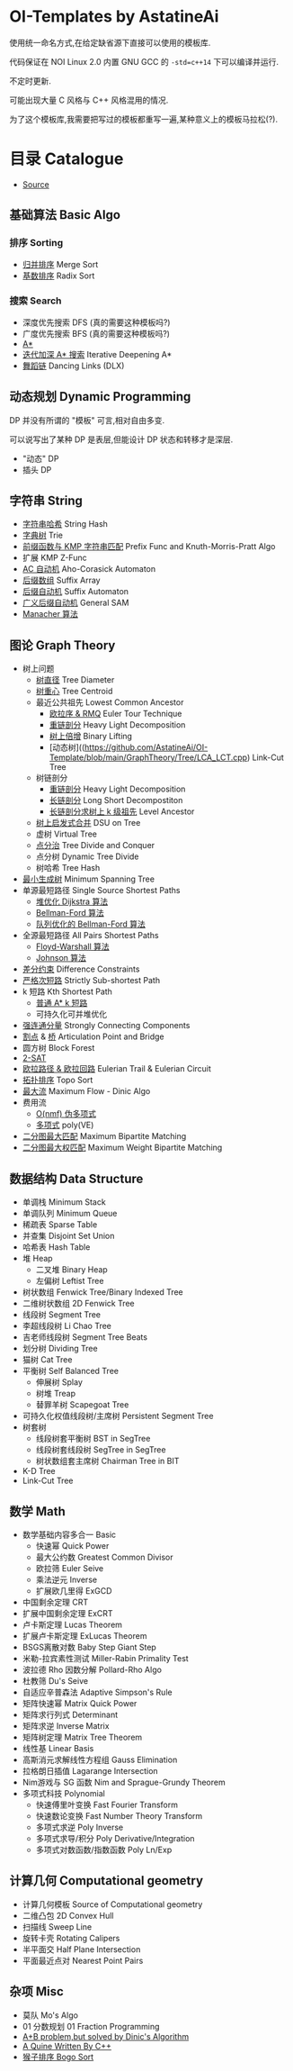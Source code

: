# OI-Templates by AstatineAi

使用统一命名方式,在给定缺省源下直接可以使用的模板库.

代码保证在 NOI Linux 2.0 内置 GNU GCC 的 `-std=c++14` 下可以编译并运行.

不定时更新.

可能出现大量 C 风格与 C++ 风格混用的情况.

为了这个模板库,我需要把写过的模板都重写一遍,某种意义上的模板马拉松(?).

# 目录 Catalogue

- [Source](https://github.com/AstatineAi/OI-Template/blob/main/Source/Source.cpp)

## 基础算法 Basic Algo

### 排序 Sorting

- [归并排序](https://github.com/AstatineAi/OI-Template/blob/main/BasicAlgo/MergeSort.cpp) Merge Sort
- [基数排序](https://github.com/AstatineAi/OI-Template/blob/main/BasicAlgo/RadixSort.cpp) Radix Sort

### 搜索 Search

- 深度优先搜索 DFS (真的需要这种模板吗?)
- 广度优先搜索 BFS (真的需要这种模板吗?)
- [A*](https://github.com/AstatineAi/OI-Template/blob/main/BasicAlgo/Astar.cpp)
- [迭代加深 A* 搜索](https://github.com/AstatineAi/OI-Template/blob/main/BasicAlgo/IDAstar.cpp) Iterative Deepening A*
- [舞蹈链](https://github.com/AstatineAi/OI-Template/blob/main/BasicAlgo/DLX.cpp) Dancing Links (DLX)

## 动态规划 Dynamic Programming

DP 并没有所谓的 "模板" 可言,相对自由多变.

可以说写出了某种 DP 是表层,但能设计 DP 状态和转移才是深层.

 - "动态" DP
 - 插头 DP

## 字符串 String

- [字符串哈希](https://github.com/AstatineAi/OI-Template/blob/main/String/StringHash.cpp) String Hash
- [字典树](https://github.com/AstatineAi/OI-Template/blob/main/String/Trie.cpp) Trie
- [前缀函数与 KMP 字符串匹配](https://github.com/AstatineAi/OI-Template/blob/main/String/KMP.cpp) Prefix Func and Knuth-Morris-Pratt Algo
- 扩展 KMP Z-Func
- [AC 自动机](https://github.com/AstatineAi/OI-Template/blob/main/String/AhoCorasickAutomaton.cpp) Aho-Corasick Automaton
- [后缀数组](https://github.com/AstatineAi/OI-Template/blob/main/String/SuffixArray.cpp) Suffix Array
- [后缀自动机](https://github.com/AstatineAi/OI-Template/blob/main/String/SuffixAutomaton.cpp) Suffix Automaton
- [广义后缀自动机](https://github.com/AstatineAi/OI-Template/blob/main/String/GeneralSAM.cpp) General SAM
- [Manacher 算法](https://github.com/AstatineAi/OI-Template/blob/main/String/Manacher.cpp)

## 图论 Graph Theory

- 树上问题
    - [树直径](https://github.com/AstatineAi/OI-Template/blob/main/GraphTheory/Tree/TreeDiameter.cpp) Tree Diameter
    - [树重心](https://github.com/AstatineAi/OI-Template/blob/main/GraphTheory/Tree/TreeCentroid.cpp) Tree Centroid
    - 最近公共祖先 Lowest Common Ancestor
        - [欧拉序 & RMQ](https://github.com/AstatineAi/OI-Template/blob/main/GraphTheory/Tree/LCA_RMQ.cpp) Euler Tour Technique
        - [重链剖分](https://github.com/AstatineAi/OI-Template/blob/main/GraphTheory/Tree/LCA_HLD.cpp) Heavy Light Decomposition
        - [树上倍增](https://github.com/AstatineAi/OI-Template/blob/main/GraphTheory/Tree/LCA_BL.cpp) Binary Lifting
        - [动态树]((https://github.com/AstatineAi/OI-Template/blob/main/GraphTheory/Tree/LCA_LCT.cpp) Link-Cut Tree
    - 树链剖分
        - [重链剖分](https://github.com/AstatineAi/OI-Template/blob/main/GraphTheory/Tree/HeavyLightDecomposition.cpp) Heavy Light Decomposition
        - [长链剖分](https://github.com/AstatineAi/OI-Template/blob/main/GraphTheory/Tree/LongShortDecomposition.cpp) Long Short Decompostiton
        - [长链剖分求树上 k 级祖先](https://github.com/AstatineAi/OI-Template/blob/main/GraphTheory/Tree/LevelAncestor.cpp) Level Ancestor
    - [树上启发式合并](https://github.com/AstatineAi/OI-Template/blob/main/GraphTheory/Tree/DSUonTree.cpp) DSU on Tree
    - 虚树 Virtual Tree
    - [点分治](https://github.com/AstatineAi/OI-Template/blob/main/GraphTheory/Tree/TreeDivideandConquer.cpp) Tree Divide and Conquer
    - 点分树 Dynamic Tree Divide
    - 树哈希 Tree Hash
- [最小生成树](https://github.com/AstatineAi/OI-Template/blob/main/GraphTheory/MST.cpp)  Minimum Spanning Tree
- 单源最短路径 Single Source Shortest Paths
    - [堆优化 Dijkstra 算法](https://github.com/AstatineAi/OI-Template/blob/main/GraphTheory/Dijkstra.cpp)
    - [Bellman-Ford 算法](https://github.com/AstatineAi/OI-Template/blob/main/GraphTheory/BellmanFord.cpp)
    - [队列优化的 Bellman-Ford 算法](https://github.com/AstatineAi/OI-Template/blob/main/GraphTheory/SPFA.cpp)
- 全源最短路径 All Pairs Shortest Paths
    - [Floyd-Warshall 算法](https://github.com/AstatineAi/OI-Template/blob/main/GraphTheory/FloydWarshall.cpp)
    - [Johnson 算法](https://github.com/AstatineAi/OI-Template/blob/main/GraphTheory/Johnson.cpp)
- [差分约束](https://github.com/AstatineAi/OI-Template/blob/main/GraphTheory/DifferenceConstraints.cpp) Difference Constraints
- [严格次短路](https://github.com/AstatineAi/OI-Template/blob/main/GraphTheory/SubShortestPath.cpp) Strictly Sub-shortest Path
- k 短路 Kth Shortest Path
    - [普通 A* k 短路](https://github.com/AstatineAi/OI-Template/blob/main/GraphTheory/KthShortestPath.cpp)
    - 可持久化可并堆优化
- [强连通分量](https://github.com/AstatineAi/OI-Template/blob/main/GraphTheory/SCC.cpp) Strongly Connecting Components
- [割点](https://github.com/AstatineAi/OI-Template/blob/main/GraphTheory/ArticulationPoint.cpp) & [桥](https://github.com/AstatineAi/OI-Template/blob/main/GraphTheory/Bridge.cpp) Articulation Point and Bridge
- 圆方树 Block Forest
- [2-SAT](https://github.com/AstatineAi/OI-Template/blob/main/GraphTheory/2SAT.cpp)
- [欧拉路径 & 欧拉回路](https://github.com/AstatineAi/OI-Template/blob/main/GraphTheory/EulerianTrail.cpp) Eulerian Trail & Eulerian Circuit
- [拓扑排序](https://github.com/AstatineAi/OI-Template/blob/main/GraphTheory/TopoSort.cpp) Topo Sort
- [最大流](https://github.com/AstatineAi/OI-Template/blob/main/GraphTheory/MaixmumFlowDinic.cpp) Maximum Flow - Dinic Algo
- 费用流 
    - [O(nmf) 伪多项式](https://github.com/AstatineAi/OI-Template/blob/main/GraphTheory/SSP.cpp)
    - [多项式](https://github.com/AstatineAi/OI-Template/blob/main/GraphTheory/PrimalDual.cpp) poly(VE)
- [二分图最大匹配](https://github.com/AstatineAi/OI-Template/blob/main/GraphTheory/BipartiteMatching.cpp) Maximum Bipartite Matching
- [二分图最大权匹配](https://github.com/AstatineAi/OI-Template/blob/main/GraphTheory/WeightBipartiteMatching.cpp) Maximum Weight Bipartite Matching

## 数据结构 Data Structure

- 单调栈 Minimum Stack
- 单调队列 Minimum Queue
- 稀疏表 Sparse Table
- 并查集 Disjoint Set Union
- 哈希表 Hash Table
- 堆 Heap
    - 二叉堆 Binary Heap
    - 左偏树 Leftist Tree
- 树状数组 Fenwick Tree/Binary Indexed Tree
- 二维树状数组 2D Fenwick Tree
- 线段树 Segment Tree
- 李超线段树 Li Chao Tree
- 吉老师线段树 Segment Tree Beats
- 划分树 Dividing Tree
- 猫树 Cat Tree
- 平衡树 Self Balanced Tree
    - 伸展树 Splay
    - 树堆 Treap
    - 替罪羊树 Scapegoat Tree
- 可持久化权值线段树/主席树 Persistent Segment Tree
- 树套树
    - 线段树套平衡树 BST in SegTree
    - 线段树套线段树 SegTree in SegTree
    - 树状数组套主席树 Chairman Tree in BIT
- K-D Tree
- Link-Cut Tree

## 数学 Math

- 数学基础内容多合一 Basic
    - 快速幂 Quick Power
    - 最大公约数 Greatest Common Divisor
    - 欧拉筛 Euler Seive
    - 乘法逆元 Inverse
    - 扩展欧几里得 ExGCD
- 中国剩余定理 CRT
- 扩展中国剩余定理 ExCRT
- 卢卡斯定理 Lucas Theorem
- 扩展卢卡斯定理 ExLucas Theorem
- BSGS离散对数 Baby Step Giant Step
- 米勒-拉宾素性测试 Miller-Rabin Primality Test
- 波拉德 Rho 因数分解 Pollard-Rho Algo
- 杜教筛 Du's Seive
- 自适应辛普森法 Adaptive Simpson's Rule
- 矩阵快速幂 Matrix Quick Power
- 矩阵求行列式 Determinant
- 矩阵求逆 Inverse Matrix
- 矩阵树定理 Matrix Tree Theorem
- 线性基 Linear Basis
- 高斯消元求解线性方程组 Gauss Elimination
- 拉格朗日插值 Lagarange Intersection
- Nim游戏与 SG 函数 Nim and Sprague-Grundy Theorem
- 多项式科技 Polynomial
    - 快速傅里叶变换 Fast Fourier Transform
    - 快速数论变换 Fast Number Theory Transform
    - 多项式求逆 Poly Inverse
    - 多项式求导/积分 Poly Derivative/Integration
    - 多项式对数函数/指数函数 Poly Ln/Exp

## 计算几何 Computational geometry

- 计算几何模板 Source of Computational geometry
- 二维凸包 2D Convex Hull
- 扫描线 Sweep Line
- 旋转卡壳 Rotating Calipers
- 半平面交 Half Plane Intersection
- 平面最近点对 Nearest Point Pairs

## 杂项 Misc

- 莫队 Mo's Algo
- 01 分数规划 01 Fraction Programming
- [A+B problem,but solved by Dinic's Algorithm](https://github.com/AstatineAi/OI-Template/blob/main/Misc/A%2BB_Dinic.cpp)
- [A Quine Written By C++](https://github.com/AstatineAi/OI-Template/blob/main/Misc/quine.cpp)
- [猴子排序 Bogo Sort](https://github.com/AstatineAi/OI-Template/blob/main/Misc/bogo_sort.cpp)
